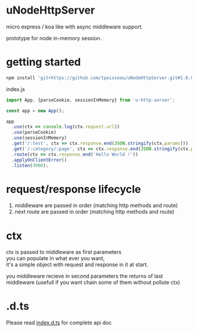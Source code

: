 # uNodeHttpServer

micro express / koa like with async middleware support.

prototype for node in-memory session.

# getting started
```bash
npm install 'git+https://github.com/tpoisseau/uNodeHttpServer.git#1.0.0'
```

index.js
```js
import App, {parseCookie, sessionInMemory} from 'u-http-server';

const app = new App();

app
  .use(ctx => console.log(ctx.request.url))
  .use(parseCookie)
  .use(sessionInMemory)
  .get('/:test', ctx => ctx.response.end(JSON.stringify(ctx.params)))
  .get('/:category/:page', ctx => ctx.response.end(JSON.stringify(ctx.params)))
  .route(ctx => ctx.response.end('Hello World !'))
  .applyOnClientError()
  .listen(3000);
```

# request/response lifecycle
1. middleware are passed in order (matching http methods and route)  
2. next route are passed in order (matching http methods and route)

# ctx
ctx is passed to middleware as first parameters  
you can populate in what ever you want,  
it's a simple object with request and response in it at start.

you middleware recieve in second parameters the returns of last middleware (usefull if you want chain some of them without pollute ctx)

# .d.ts
Please read [index.d.ts](index.d.ts) for complete api doc